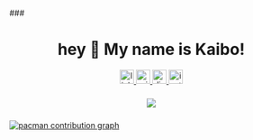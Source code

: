 ###<h1 align="center">hey 👋 My name is Kaibo!</h1>

<div align="center">
  <a href="https://www.linkedin.com/in/kaibo88/" target="_blank">
    <img src="https://img.shields.io/static/v1?message=LinkedIn&logo=linkedin&label=&color=0077B5&logoColor=white&labelColor=&style=for-the-badge" height="25" alt="linkedin logo"  />
  </a>
  <a href="mailto:kaibo.huang@outlook.com?subject=%20Subject&body=%20Body" target="_blank">
    <img src="https://img.shields.io/static/v1?message=Outlook&logo=microsoft-outlook&label=&color=0078D4&logoColor=white&labelColor=&style=for-the-badge" height="25" alt="microsoft-outlook logo"  />
  </a>
  <a href="https://discord.gg/wWq5djSb" target="_blank">
    <img src="https://img.shields.io/static/v1?message=Discord&logo=discord&label=&color=7289DA&logoColor=white&labelColor=&style=for-the-badge" height="25" alt="discord logo"  />
  </a>
  <a href="https://www.instagram.com/kaibooo_/" target="_blank">
    <img src="https://img.shields.io/static/v1?message=Instagram&logo=instagram&label=&color=E4405F&logoColor=white&labelColor=&style=for-the-badge" height="25" alt="instagram logo"  />
</div>

###

<div align="center">
  <img src="https://visitor-badge.laobi.icu/badge?page_id=Kaibo-Huang.Kaibo-Huang&"  />
</div>

###
###

<picture>
  <source media="(prefers-color-scheme: dark)" srcset="https://raw.githubusercontent.com/Kaibo-Huang/Kaibo-Huang/output/pacman-contribution-graph-dark.svg">
  <source media="(prefers-color-scheme: light)" srcset="https://raw.githubusercontent.com/Kaibo-Huang/Kaibo-Huang/output/pacman-contribution-graph.svg">
  <img alt="pacman contribution graph" src="https://raw.githubusercontent.com/Kaibo-Huang/Kaibo-Huang/output/pacman-contribution-graph.svg">
</picture>

###
